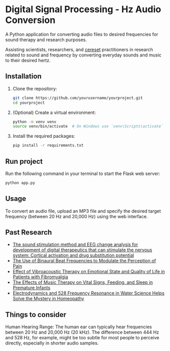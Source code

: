 # Digital Signal Processing - Hz Audio Conversion

A Python application for converting audio files to desired frequencies for sound therapy and research purposes.

Assisting scientists, researchers, and [cereset](https://cereset.com/) practitioners in research related to sound and frequency by converting everyday sounds and music to their desired hertz.

## Installation

1. Clone the repository:
    ```bash
    git clone https://github.com/yourusername/yourproject.git
    cd yourproject
    ```

2. (Optional) Create a virtual environment:
    ```bash
    python -m venv venv
    source venv/bin/activate  # On Windows use `venv\Scripts\activate`
    ```

3. Install the required packages:
    ```bash
    pip install -r requirements.txt
    ```

## Run project

Run the following command in your terminal to start the Flask web server:

```bash
python app.py
```

## Usage

To convert an audio file, upload an MP3 file and specify the desired target frequency (between 20 Hz and 20,000 Hz) using the web interface.

## Past Research

- [The sound stimulation method and EEG change analysis for development of digital therapeutics that can stimulate the nervous system: Cortical activation and drug substitution potential](https://onlinelibrary.wiley.com/doi/full/10.1111/cns.14014)
- [The Use of Binaural Beat Frequencies to Modulate the Perception of Pain](https://www.researchgate.net/publication/326784313_Efficacy_of_binaural_auditory_beats_in_cognition_anxiety_and_pain_perception_a_meta-analysis)
- [Effect of Vibroacoustic Therapy on Emotional State and Quality of Life in Patients with Fibromyalgia](https://www.tandfonline.com/doi/abs/10.1080/09638288.2019.1687763)
- [The Effects of Music Therapy on Vital Signs, Feeding, and Sleep in Premature Infants](https://pubmed.ncbi.nlm.nih.gov/23589814/)
- [Electrodynamics and 528 Frequency Resonance in Water Science Helps Solve the Mystery in Homeopathy](https://www.thieme-connect.com/products/ejournals/abstract/10.1055/s-0039-1683983)

## Things to consider

Human Hearing Range: The human ear can typically hear frequencies between 20 Hz and 20,000 Hz (20 kHz). The difference between 444 Hz and 528 Hz, for example, might be too subtle for most people to perceive directly, especially in shorter audio samples.
